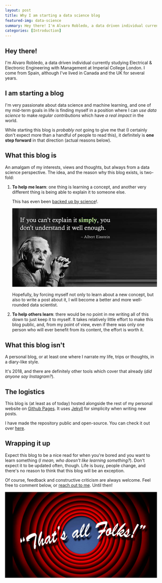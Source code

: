 ```yaml
---
layout: post
title: Why I am starting a data science blog
featured-img: data-science
summary: Hey there! I'm Alvaro Robledo, a data driven individual currently studying Electrical & Electronic Engineering with Management at Imperial College London. I'm very interested in data science and machine learning. Read more to find out!
categories: [Introduction]
---
```


## Hey there!

I'm Alvaro Robledo, a data driven individual currently studying Electrical & Electronic Engineering with Management at Imperial College London. I come from Spain, although I've lived in Canada and the UK for several years.

## I am starting a blog

I'm very passionate about data science and machine learning, and one of my mid-term goals in life is finding myself in a position where I can *use data science* to make *regular contributions* which have *a real impact* in the world.

While starting this blog is *probably not* going to give me that (I certainly don't expect more than a handful of people to read this), it definitely is **one step forward** in that direction (actual reasons below).

## What this blog is

An amalgam of my interests, views and thoughts, but always from a data science perspective. The idea, and the reason why this blog exists, is two-fold:

1. **To help me learn**: one thing is learning a concept, and another very different thing is being able to explain it to someone else.

	This has even been [backed up by science](http://ideas.time.com/2011/11/30/the-protege-effect/)!.

	![Albert Einstein never lies - quote](/assets/img/posts/einstein-quote.jpg "Albert Einstain never lies")

	Hopefully, by forcing myself not only to learn about a new concept, but also to write a post about it, I will become a better and more well-rounded data scientist.

2. **To help others learn**: there would be no point in me writing all of this down to just keep it to myself. It takes relatively little effort to make this blog public, and, from my point of view, even if there was only one person who will ever benefit from its content, the effort is worth it.

## What this blog isn't

A personal blog, or at least one where I narrate my life, trips or thoughts, in a diary-like style.

It's 2018, and there are definitely other tools which cover that already (*did anyone say Instagram?*).

## The logistics

This blog is (at least as of today) hosted alongside the rest of my personal website on [Github Pages](https://pages.github.com/). It uses [Jekyll](https://jekyllrb.com/) for simplicity when writing new posts.

I have made the repository public and open-source. You can check it out over [here](https://github.com/alvarorobledo/alvarorobledo.com).

## Wrapping it up

Expect this blog to be a nice read for when you're bored and you want to learn something (*I mean, who doesn't like learning something?*). Don't expect it to be updated often, though. Life is busy, people change, and there's no reason to think that this blog will be an exception.

Of course, feedback and constructive criticism are always welcome. Feel free to comment below, or [reach out to me](https://alvarorobledo.com/contact "Contact Me"). Until then!

![That's all folks - looney tunes](/assets/img/posts/thats-all-folks.jpg "That's all folks!")
